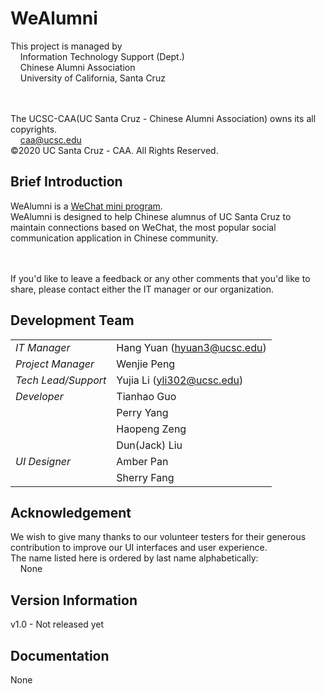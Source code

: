 # WeAlumni

This project is managed by
<br/>&nbsp;&nbsp;&nbsp;&nbsp;Information Technology Support (Dept.)
<br/>&nbsp;&nbsp;&nbsp;&nbsp;Chinese Alumni Association
<br/>&nbsp;&nbsp;&nbsp;&nbsp;University of California, Santa Cruz

<br/><br/>The UCSC-CAA(UC Santa Cruz - Chinese Alumni Association) owns its all copyrights.
<br/>&nbsp;&nbsp;&nbsp;&nbsp;caa@ucsc.edu
<br/>©2020 UC Santa Cruz - CAA. All Rights Reserved.

## Brief Introduction

WeAlumni is a [WeChat mini program](open.wechat.com/cgi-bin/newreadtemplate?t=overseas_open/docs/mini-programs/design).
<br/>WeAlumni is designed to help Chinese alumnus of UC Santa Cruz to maintain connections based on WeChat, the most popular social communication application in Chinese community.

<br/><br/>If you'd like to leave a feedback or any other comments that you'd like to share, please contact either the IT manager or our organization.

## Development Team

|                         |                            |
|-------------------------|----------------------------|
|    *IT Manager*         | Hang Yuan (hyuan3@ucsc.edu)|
|    *Project Manager*    | Wenjie Peng                |
|    *Tech Lead/Support*  | Yujia Li (yli302@ucsc.edu) | 
|    *Developer*          | Tianhao Guo                |
|                         | Perry Yang                 |
|                         | Haopeng Zeng               |
|                         | Dun(Jack) Liu              |
|    *UI Designer*        | Amber Pan                  |
|                         | Sherry Fang                |

## Acknowledgement

We wish to give many thanks to our volunteer testers for their generous contribution to improve our UI interfaces and user experience.
<br/>The name listed here is ordered by last name alphabetically:
<br/>&nbsp;&nbsp;&nbsp;&nbsp;None

## Version Information

v1.0 - Not released yet

## Documentation
 
None
